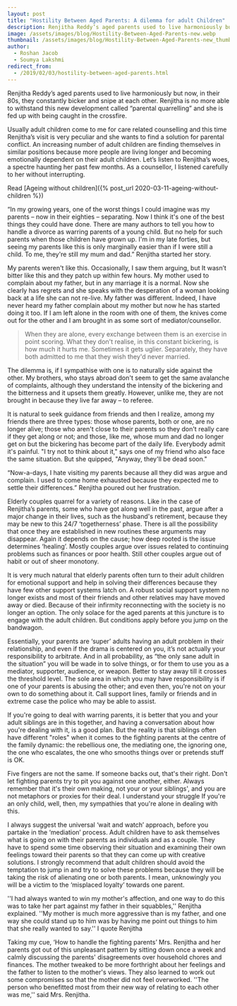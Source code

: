 ```yaml
---
layout: post
title: "Hostility Between Aged Parents: A dilemma for adult Children"
description: Renjitha Reddy’s aged parents used to live harmoniously but now, in their 80s, they constantly bicker and snipe at each other. Renjitha is no more able to withstand this new development called “parental quarrelling” and she is fed up with being caught in the crossfire.
image: /assets/images/blog/Hostility-Between-Aged-Parents-new.webp
thumbnail: /assets/images/blog/Hostility-Between-Aged-Parents-new_thumbnail.webp
author:
  - Roshan Jacob
  - Soumya Lakshmi
redirect_from:
  - /2019/02/03/hostility-between-aged-parents.html
---
```


Renjitha Reddy’s aged parents used to live harmoniously but now, in their 80s, they constantly bicker and snipe at each other. Renjitha is no more able to withstand this new development called “parental quarrelling” and she is fed up with being caught in the crossfire.

Usually adult children come to me for care related counselling and this time Renjitha’s visit is very peculiar and she wants to find a solution for parental conflict. An increasing number of adult children are finding themselves in similar positions because more people are living longer and becoming emotionally dependent on their adult children. Let’s listen to Renjitha’s woes, a spectre haunting her past few months. As a counsellor, I listened carefully to her without interrupting.

Read [Ageing without children]({% post_url 2020-03-11-ageing-without-children %})

“In my growing years, one of the worst things I could imagine was my parents – now in their eighties – separating. Now I think it's one of the best things they could have done. There are many authors to tell you how to handle a divorce as warring parents of a young child. But no help for such parents when those children have grown up. I'm in my late forties, but seeing my parents like this is only marginally easier than if I were still a child. To me, they're still my mum and dad.” Renjitha started her story.

My parents weren't like this. Occasionally, I saw them arguing, but It wasn’t bitter like this and they patch up within few hours. My mother used to complain about my father, but in any marriage it is a normal. Now she clearly has regrets and she speaks with the desperation of a woman looking back at a life she can not re-live. My father was different. Indeed, I have never heard my father complain about my mother but now he has started doing it too. If I am left alone in the room with one of them, the knives come out for the other and I am brought in as some sort of mediator/counsellor.

> When they are alone, every exchange between them is an exercise in point scoring. What they don't realise, in this constant bickering, is how much it hurts me. Sometimes it gets uglier. Separately, they have both admitted to me that they wish they'd never married.

The dilemma is, if I sympathise with one is to naturally side against the other. My brothers, who stays abroad don't seem to get the same avalanche of complaints, although they understand the intensity of the bickering and the bitterness and it upsets them greatly. However, unlike me, they are not brought in because they live far away – to referee.

It is natural to seek guidance from friends and then I realize, among my friends there are three types: those whose parents, both or one, are no longer alive; those who aren't close to their parents so they don't really care if they get along or not; and those, like me, whose mum and dad no longer get on but the bickering has become part of the daily life. Everybody admit it's painful. "I try not to think about it," says one of my friend who also face the same situation. But she quipped, "Anyway, they'll be dead soon."

“Now-a-days, I hate visiting my parents because all they did was argue and complain. I used to come home exhausted because they expected me to settle their differences.” Renjitha poured out her frustration.

Elderly couples quarrel for a variety of reasons. Like in the case of Renjitha’s parents, some who have got along well in the past, argue after a major change in their lives, such as the husband's retirement, because they may be new to this 24/7 ‘togetherness’ phase. There is all the possibility that once they are established in new routines these arguments may disappear. Again it depends on the cause; how deep rooted is the issue determines ‘healing’. Mostly couples argue over issues related to continuing problems such as finances or poor health. Still other couples argue out of habit or out of sheer monotony.

It is very much natural that elderly parents often turn to their adult children for emotional support and help in solving their differences because they have few other support systems latch on. A robust social support system no longer exists and most of their friends and other relatives may have moved away or died. Because of their infirmity reconnecting with the society is no longer an option. The only solace for the aged parents at this juncture is to engage with the adult children. But conditions apply before you jump on the bandwagon.

Essentially, your parents are ‘super’ adults having an adult problem in their relationship, and even if the drama is centered on you, it’s not actually your responsibility to arbitrate. And in all probability, as “the only sane adult in the situation” you will be wade in to solve things, or for them to use you as a mediator, supporter, audience, or weapon. Better to stay away till it crosses the threshold level.
The sole area in which you may have responsibility is if one of your parents is abusing the other; and even then, you're not on your own to do something about it. Call support lines, family or friends and in extreme case the police who may be able to assist.

If you're going to deal with warring parents, it is better that you and your adult siblings are in this together, and having a conversation about how you're dealing with it, is a good plan. But the reality is that siblings often have different "roles" when it comes to the fighting parents at the centre of the family dynamic: the rebellious one, the mediating one, the ignoring one, the one who escalates, the one who smooths things over or pretends stuff is OK.

Five fingers are not the same. If someone backs out, that's their right. Don't let fighting parents try to pit you against one another, either. Always remember that it's their own making, not your or your siblings', and you are not metaphors or proxies for their deal. I understand your struggle If you're an only child, well, then, my sympathies that you're alone in dealing with this.

I always suggest the universal ‘wait and watch’ approach, before you partake in the ‘mediation’ process. Adult children have to ask themselves what is going on with their parents as individuals and as a couple. They have to spend some time observing their situation and examining their own feelings toward their parents so that they can come up with creative solutions. I strongly recommend that adult children should avoid the temptation to jump in and try to solve these problems because they will be taking the risk of alienating one or both parents. I mean, unknowingly you will be a victim to the ‘misplaced loyalty’ towards one parent.

''I had always wanted to win my mother's affection, and one way to do this was to take her part against my father in their squabbles,'' Renjitha explained. ''My mother is much more aggressive than is my father, and one way she could stand up to him was by having me point out things to him that she really wanted to say.'' I quote Renjitha

Taking my cue, ‘How to handle the fighting parents’ Mrs. Renjitha and her parents got out of this unpleasant pattern by sitting down once a week and calmly discussing the parents' disagreements over household chores and finances. The mother tweaked to be more forthright about her feelings and the father to listen to the mother's views. They also learned to work out some compromises so that the mother did not feel overworked. ''The person who benefitted most from their new way of relating to each other was me,'' said Mrs. Renjitha.
